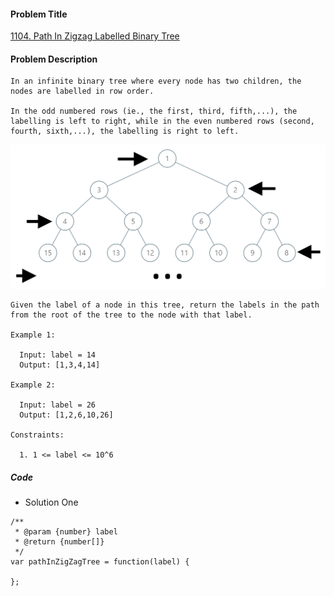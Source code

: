 #### Problem Title
[1104. Path In Zigzag Labelled Binary Tree](https://leetcode.com/problems/path-in-zigzag-labelled-binary-tree/)
#### Problem Description
```
In an infinite binary tree where every node has two children, the nodes are labelled in row order.

In the odd numbered rows (ie., the first, third, fifth,...), the labelling is left to right, while in the even numbered rows (second, fourth, sixth,...), the labelling is right to left.

```
![1](../../assets/tree/2020-12-16/1.png)
```
Given the label of a node in this tree, return the labels in the path from the root of the tree to the node with that label.

Example 1:

  Input: label = 14
  Output: [1,3,4,14]

Example 2:

  Input: label = 26
  Output: [1,2,6,10,26]

Constraints:

  1. 1 <= label <= 10^6
```
##### Code

- Solution One
```
/**
 * @param {number} label
 * @return {number[]}
 */
var pathInZigZagTree = function(label) {
    
};
```
